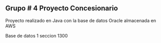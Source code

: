 ## Grupo # 4 Proyecto Concesionario
Proyecto realizado en Java con la base de datos Oracle almacenada en AWS


Base de datos 1 
seccion 1300
